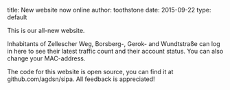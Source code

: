 title: New website now online
author: toothstone
date: 2015-09-22
type: default

This is our all-new website.

Inhabitants of Zellescher Weg, Borsberg-, Gerok- and Wundtstraße can log in here to see their latest traffic count and their account status. You can also change your MAC-address.


The code for this website is open source, you can find it at github.com/agdsn/sipa. All feedback is appreciated!
